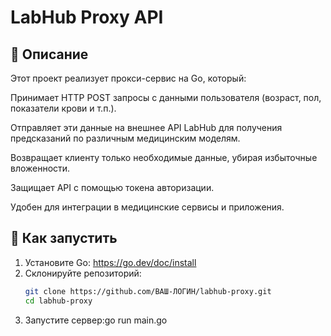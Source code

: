 # LabHub Proxy API

## 📌 Описание

Этот проект реализует прокси-сервис на Go, который:

Принимает HTTP POST запросы с данными пользователя (возраст, пол, показатели крови и т.п.).

Отправляет эти данные на внешнее API LabHub для получения предсказаний по различным медицинским моделям.

Возвращает клиенту только необходимые данные, убирая избыточные вложенности.

Защищает API с помощью токена авторизации.

Удобен для интеграции в медицинские сервисы и приложения.
## 🚀 Как запустить

1. Установите Go: https://go.dev/doc/install
2. Склонируйте репозиторий:
   ```bash
   git clone https://github.com/ВАШ-ЛОГИН/labhub-proxy.git
   cd labhub-proxy
3. Запустите сервер:go run main.go
